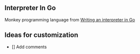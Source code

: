## Interpreter In Go 

Monkey programming language from [Writing an interpreter in Go](https://interpreterbook.com)


## Ideas for customization
 - [] Add comments

